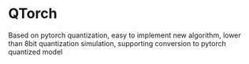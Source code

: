 # QTorch
Based on pytorch quantization, easy to implement new algorithm, lower than 8bit quantization simulation, supporting conversion to pytorch quantized model
